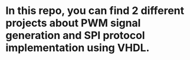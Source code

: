 # In this repo, you can find 2 different projects about PWM signal generation and SPI protocol implementation using VHDL.
